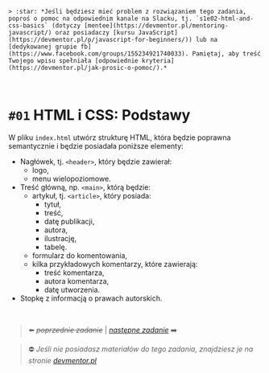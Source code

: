     > :star: *Jeśli będziesz mieć problem z rozwiązaniem tego zadania, poproś o pomoc na odpowiednim kanale na Slacku, tj. `s1e02-html-and-css-basics` (dotyczy [mentee](https://devmentor.pl/mentoring-javascript/) oraz posiadaczy [kursu JavaScript](https://devmentor.pl/p/javascript-for-beginners/)) lub na [dedykowanej grupie fb](https://www.facebook.com/groups/155234921740033). Pamiętaj, aby treść Twojego wpisu spełniała [odpowiednie kryteria](https://devmentor.pl/jak-prosic-o-pomoc/).*

&nbsp;

# `#01` HTML i CSS: Podstawy

W pliku `index.html` utwórz strukturę HTML, która będzie poprawna semantycznie i będzie posiadała poniższe elementy:

- Nagłówek, tj. `<header>`, który będzie zawierał:
    - logo,
    - menu wielopoziomowe.
- Treść główną, np. `<main>`, którą będzie:
    - artykuł, tj. `<article>`, który posiada:
        - tytuł,
        - treść,
        - datę publikacji,
        - autora,
        - ilustrację,
        - tabelę.
    - formularz do komentowania,
    - kilka przykładowych komentarzy, które zawierają:
        - treść komentarza,
        - autora komentarza,
        - datę utworzenia.
- Stopkę z informacją o prawach autorskich.

&nbsp;
> :arrow_left: ~~*poprzednie zadanie*~~ | [*następne zadanie*](./../02) :arrow_right:

> :no_entry: *Jeśli nie posiadasz materiałów do tego zadania, znajdziesz je na stronie [devmentor.pl](https://devmentor.pl/p/html-and-css-basics/)*
